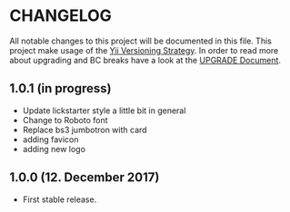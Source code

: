 # CHANGELOG

All notable changes to this project will be documented in this file. This project make usage of the [Yii Versioning Strategy](https://github.com/yiisoft/yii2/blob/master/docs/internals/versions.md). In order to read more about upgrading and BC breaks have a look at the [UPGRADE Document](UPGRADE.md).

## 1.0.1 (in progress)

- Update lickstarter style a little bit in general
- Change to Roboto font
- Replace bs3 jumbotron with card
- adding favicon
- adding new logo

## 1.0.0 (12. December 2017)

- First stable release.